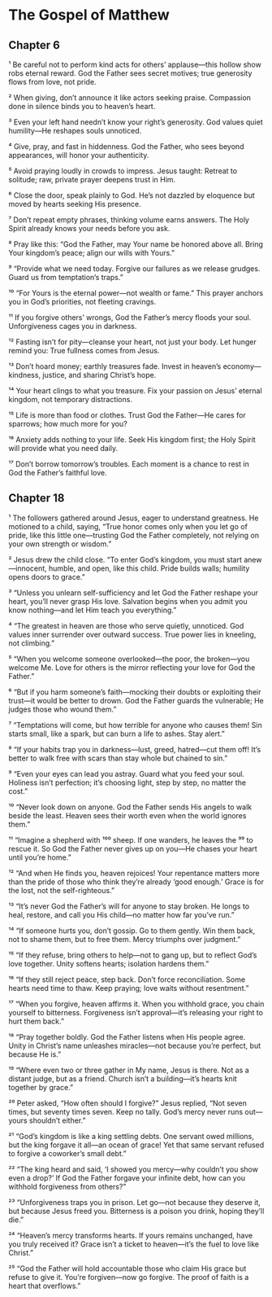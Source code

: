   # The Gospel of Matthew

  ## Chapter 6
¹ Be careful not to perform kind acts for others’ applause—this hollow show robs eternal reward. God the Father sees secret motives; true generosity flows from love, not pride.

² When giving, don’t announce it like actors seeking praise. Compassion done in silence binds you to heaven’s heart.

³ Even your left hand needn’t know your right’s generosity. God values quiet humility—He reshapes souls unnoticed.

⁴ Give, pray, and fast in hiddenness. God the Father, who sees beyond appearances, will honor your authenticity.

⁵ Avoid praying loudly in crowds to impress. Jesus taught: Retreat to solitude; raw, private prayer deepens trust in Him.

⁶ Close the door, speak plainly to God. He’s not dazzled by eloquence but moved by hearts seeking His presence.

⁷ Don’t repeat empty phrases, thinking volume earns answers. The Holy Spirit already knows your needs before you ask.

⁸ Pray like this: “God the Father, may Your name be honored above all. Bring Your kingdom’s peace; align our wills with Yours.”

⁹ “Provide what we need today. Forgive our failures as we release grudges. Guard us from temptation’s traps.”

¹⁰ “For Yours is the eternal power—not wealth or fame.” This prayer anchors you in God’s priorities, not fleeting cravings.

¹¹ If you forgive others’ wrongs, God the Father’s mercy floods your soul. Unforgiveness cages you in darkness.

¹² Fasting isn’t for pity—cleanse your heart, not just your body. Let hunger remind you: True fullness comes from Jesus.

¹³ Don’t hoard money; earthly treasures fade. Invest in heaven’s economy—kindness, justice, and sharing Christ’s hope.

¹⁴ Your heart clings to what you treasure. Fix your passion on Jesus’ eternal kingdom, not temporary distractions.

¹⁵ Life is more than food or clothes. Trust God the Father—He cares for sparrows; how much more for you?

¹⁶ Anxiety adds nothing to your life. Seek His kingdom first; the Holy Spirit will provide what you need daily.

¹⁷ Don’t borrow tomorrow’s troubles. Each moment is a chance to rest in God the Father’s faithful love.

  ## Chapter 18
¹ The followers gathered around Jesus, eager to understand greatness. He motioned to a child, saying, “True honor comes only when you let go of pride, like this little one—trusting God the Father completely, not relying on your own strength or wisdom.”

² Jesus drew the child close. “To enter God’s kingdom, you must start anew—innocent, humble, and open, like this child. Pride builds walls; humility opens doors to grace.”

³ “Unless you unlearn self-sufficiency and let God the Father reshape your heart, you’ll never grasp His love. Salvation begins when you admit you know nothing—and let Him teach you everything.”

⁴ “The greatest in heaven are those who serve quietly, unnoticed. God values inner surrender over outward success. True power lies in kneeling, not climbing.”

⁵ “When you welcome someone overlooked—the poor, the broken—you welcome Me. Love for others is the mirror reflecting your love for God the Father.”

⁶ “But if you harm someone’s faith—mocking their doubts or exploiting their trust—it would be better to drown. God the Father guards the vulnerable; He judges those who wound them.”

⁷ “Temptations will come, but how terrible for anyone who causes them! Sin starts small, like a spark, but can burn a life to ashes. Stay alert.”

⁸ “If your habits trap you in darkness—lust, greed, hatred—cut them off! It’s better to walk free with scars than stay whole but chained to sin.”

⁹ “Even your eyes can lead you astray. Guard what you feed your soul. Holiness isn’t perfection; it’s choosing light, step by step, no matter the cost.”

¹⁰ “Never look down on anyone. God the Father sends His angels to walk beside the least. Heaven sees their worth even when the world ignores them.”

¹¹ “Imagine a shepherd with ¹⁰⁰ sheep. If one wanders, he leaves the ⁹⁹ to rescue it. So God the Father never gives up on you—He chases your heart until you’re home.”

¹² “And when He finds you, heaven rejoices! Your repentance matters more than the pride of those who think they’re already ‘good enough.’ Grace is for the lost, not the self-righteous.”

¹³ “It’s never God the Father’s will for anyone to stay broken. He longs to heal, restore, and call you His child—no matter how far you’ve run.”

¹⁴ “If someone hurts you, don’t gossip. Go to them gently. Win them back, not to shame them, but to free them. Mercy triumphs over judgment.”

¹⁵ “If they refuse, bring others to help—not to gang up, but to reflect God’s love together. Unity softens hearts; isolation hardens them.”

¹⁶ “If they still reject peace, step back. Don’t force reconciliation. Some hearts need time to thaw. Keep praying; love waits without resentment.”

¹⁷ “When you forgive, heaven affirms it. When you withhold grace, you chain yourself to bitterness. Forgiveness isn’t approval—it’s releasing your right to hurt them back.”

¹⁸ “Pray together boldly. God the Father listens when His people agree. Unity in Christ’s name unleashes miracles—not because you’re perfect, but because He is.”

¹⁹ “Where even two or three gather in My name, Jesus is there. Not as a distant judge, but as a friend. Church isn’t a building—it’s hearts knit together by grace.”

²⁰ Peter asked, “How often should I forgive?” Jesus replied, “Not seven times, but seventy times seven. Keep no tally. God’s mercy never runs out—yours shouldn’t either.”

²¹ “God’s kingdom is like a king settling debts. One servant owed millions, but the king forgave it all—an ocean of grace! Yet that same servant refused to forgive a coworker’s small debt.”

²² “The king heard and said, ‘I showed you mercy—why couldn’t you show even a drop?’ If God the Father forgave your infinite debt, how can you withhold forgiveness from others?”

²³ “Unforgiveness traps you in prison. Let go—not because they deserve it, but because Jesus freed you. Bitterness is a poison you drink, hoping they’ll die.”

²⁴ “Heaven’s mercy transforms hearts. If yours remains unchanged, have you truly received it? Grace isn’t a ticket to heaven—it’s the fuel to love like Christ.”

²⁵ “God the Father will hold accountable those who claim His grace but refuse to give it. You’re forgiven—now go forgive. The proof of faith is a heart that overflows.”
